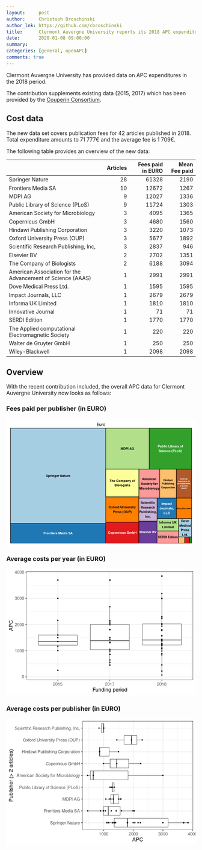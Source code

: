 ```yaml
---
layout:     post
author:     Christoph Broschinski
author_lnk: https://github.com/cbroschinski
title:      Clermont Auvergne University reports its 2018 APC expenditures
date:       2020-01-08 09:00:00
summary:    
categories: [general, openAPC]
comments: true
---
```





Clermont Auvergne University has provided data on APC expenditures in the 2018 period.

The contribution supplements existing data (2015, 2017) which has been provided by the [Couperin Consortium](https://couperin.org).

## Cost data



The new data set covers publication fees for 42 articles published in 2018. Total expenditure amounts to 71 777€ and the average fee is 1 709€.

The following table provides an overview of the new data:


|                                                           | Articles| Fees paid in EURO| Mean Fee paid|
|:----------------------------------------------------------|--------:|-----------------:|-------------:|
|Springer Nature                                            |       28|             61328|          2190|
|Frontiers Media SA                                         |       10|             12672|          1267|
|MDPI AG                                                    |        9|             12027|          1336|
|Public Library of Science (PLoS)                           |        9|             11724|          1303|
|American Society for Microbiology                          |        3|              4095|          1365|
|Copernicus GmbH                                            |        3|              4680|          1560|
|Hindawi Publishing Corporation                             |        3|              3220|          1073|
|Oxford University Press (OUP)                              |        3|              5677|          1892|
|Scientific Research Publishing, Inc,                       |        3|              2837|           946|
|Elsevier BV                                                |        2|              2702|          1351|
|The Company of Biologists                                  |        2|              6188|          3094|
|American Association for the Advancement of Science (AAAS) |        1|              2991|          2991|
|Dove Medical Press Ltd.                                    |        1|              1595|          1595|
|Impact Journals, LLC                                       |        1|              2679|          2679|
|Informa UK Limited                                         |        1|              1810|          1810|
|Innovative Journal                                         |        1|                71|            71|
|SERDI Edition                                              |        1|              1770|          1770|
|The Applied computational Electromagnetic Society          |        1|               220|           220|
|Walter de Gruyter GmbH                                     |        1|               250|           250|
|Wiley-Blackwell                                            |        1|              2098|          2098|

## Overview

With the recent contribution included, the overall APC data for Clermont Auvergne University now looks as follows: 

### Fees paid per publisher (in EURO)

![plot of chunk tree_clermont_auvergne_2020_01_08_full](/figure/tree_clermont_auvergne_2020_01_08_full-1.png)

###  Average costs per year (in EURO)

![plot of chunk box_clermont_auvergne_2020_01_08_year_full](/figure/box_clermont_auvergne_2020_01_08_year_full-1.png)

###  Average costs per publisher (in EURO)

![plot of chunk box_clermont_auvergne_2020_01_08_publisher_full](/figure/box_clermont_auvergne_2020_01_08_publisher_full-1.png)
